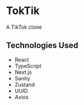 # TokTik

A TikTok clone

## Technologies Used

* React
* TypeScript
* Next.js
* Sanity
* Zustand
* UUID
* Axios